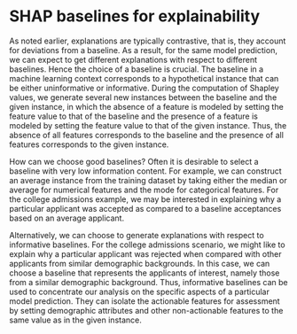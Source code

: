 # SHAP baselines for explainability<a name="clarify-feature-attribute-shap-baselines"></a>

As noted earlier, explanations are typically contrastive, that is, they account for deviations from a baseline\. As a result, for the same model prediction, we can expect to get different explanations with respect to different baselines\. Hence the choice of a baseline is crucial\. The baseline in a machine learning context corresponds to a hypothetical instance that can be either uninformative or informative\. During the computation of Shapley values, we generate several new instances between the baseline and the given instance, in which the absence of a feature is modeled by setting the feature value to that of the baseline and the presence of a feature is modeled by setting the feature value to that of the given instance\. Thus, the absence of all features corresponds to the baseline and the presence of all features corresponds to the given instance\. 

How can we choose good baselines? Often it is desirable to select a baseline with very low information content\. For example, we can construct an average instance from the training dataset by taking either the median or average for numerical features and the mode for categorical features\. For the college admissions example, we may be interested in explaining why a particular applicant was accepted as compared to a baseline acceptances based on an average applicant\.

Alternatively, we can choose to generate explanations with respect to informative baselines\. For the college admissions scenario, we might like to explain why a particular applicant was rejected when compared with other applicants from similar demographic backgrounds\. In this case, we can choose a baseline that represents the applicants of interest, namely those from a similar demographic background\. Thus, informative baselines can be used to concentrate our analysis on the specific aspects of a particular model prediction\. They can isolate the actionable features for assessment by setting demographic attributes and other non\-actionable features to the same value as in the given instance\.
